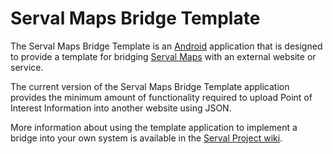 # Serval Maps Bridge Template #

The Serval Maps Bridge Template is an [Android](http://www.android.com) application that is designed to provide a template for bridging [Serval Maps](http://developer.servalproject.org/dokuwiki/doku.php?id=content:servalmaps:main_page) with an external website or service. 

The current version of the Serval Maps Bridge Template application provides the minimum amount of functionality required to upload Point of Interest Information into another website using JSON. 

More information about using the template application to implement a bridge into your own system is available in the [Serval Project wiki](http://developer.servalproject.org/dokuwiki/doku.php?id=content:servalmaps:bridgetemplate).
